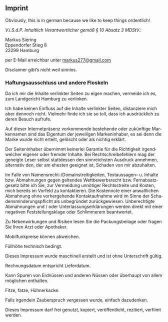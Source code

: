 ## Imprint

Obviously, this is in german because we like to keep things ordentlich!

_V.i.S.d.P. Inhalt­lich Ver­ant­wort­li­cher gemäß § 10 Absatz 3 MDStV.:_

Markus Siering  
Eppendorfer Stieg 8  
22299 Hamburg

per E-Mail erreichbar unter markus277@gmail.com

Dis­claimer gibt’s nicht weil sinnlos.

### Haf­tungs­aus­schluss und andere Floskeln

Da ich mir die Inhalte ver­linkter Seiten zu eigen machen, ver­meide ich es, zum Land­ge­richt Ham­burg zu verlinken.

Ich habe keinen Ein­fluss auf die Inhalte ver­linkter Seiten, dis­tan­ziere mich aber den­noch nicht. Viel­mehr finde ich sie so toll, dass ich aus­drück­lich zu deren Besuch aufrufe.

Auf dieser Inter­net­prä­senz vor­kom­mende beste­hende oder zukünf­tige Mar­ken­namen sind das Eigentum der jewei­ligen Mar­ken­in­haber, es sei denn die Marke wurde nicht erteilt, gelöscht oder als nichtig erklärt.

Der Sei­ten­in­haber über­nimmt kei­nerlei Garantie für die Rich­tig­keit irgend­wel­cher eigener oder fremder Inhalte. Bei Recht­schrei­be­feh­lern mag der geneigte Leser selbst statt­dessen den sinn­reichsten Aus­druck annehmen, alter­nativ den, der am ehesten geeignet ist, Schaden von mir abzuhalten.

Im Falle von Namensrecht-/Domainstreitigkeiten, Text­aus­sagen– u. Inhalte bzw. Abmah­nungen gegen gel­tendes Wett­be­werbs­recht bzw. Fern­ab­satz­ge­setz bitte ich Sie, zur Ver­mei­dung unnö­tiger Rechts­streite und Kosten, mich bereits im Vor­feld zu kon­tak­tieren. Die Kos­ten­note einer anwalt­li­chen Abmah­nung ohne vor­her­ge­hende Kon­takt­auf­nahme wird im Sinne der Scha­dens­min­de­rungs­pflicht als unbe­gründet zurück­ge­wiesen. Unbe­rech­tigte Abmah­nungen und / oder Unter­las­sungs­er­klä­rungen werden direkt mit einer nega­tiven Fest­stel­lungs­klage oder Schlim­merem beantwortet.

Zu Neben­wir­kungen und Risiken lesen Sie die Packungs­bei­lage oder fragen Sie Ihren Arzt oder Apotheker.

Mobil­funk­preise können abweichen.

Füll­höhe tech­nisch bedingt.

Dieses Impressum wurde maschi­nell erstellt und ist ohne Unter­schrift gültig.

Rech­nungs­datum ent­spricht Lieferdatum.

Kann Spuren von Erd­nüssen und anderen Nüssen oder über­haupt von allem mög­li­chen enthalten.

Fitze, fatze, Hühnerkacke.

Falls irgendein Zau­ber­spruch ver­gessen wurde, ein­fach dazudenken.

Dieses Impressum darf frei genutzt, kopiert, ver­öf­fent­licht, rezi­tiert, ver­filmt werden.
